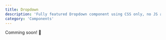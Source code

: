 ```yaml
---
title: Dropdown
description: 'Fully featured Dropdown component using CSS only, no JS at all'
category: 'Components'
---
```


<alert type="success">

Comming soon! 🚀

</alert>
